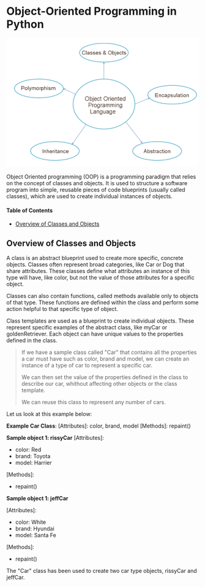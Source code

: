 # Object-Oriented Programming in Python

![OOP](images/oop/oop.png)

Object Oriented programming (OOP) is a programming paradigm that relies on the concept of classes and objects. It is used to structure a software program into simple, reusable pieces of code blueprints (usually called classes), which are used to create individual instances of objects.

#### Table of Contents

- [Overview of Classes and Objects](#overview-of-classes-and-objects)


## Overview of Classes and Objects

A class is an abstract blueprint used to create more specific, concrete objects. Classes often represent broad categories, like Car or Dog that share attributes. These classes define what attributes an instance of this type will have, like color, but not the value of those attributes for a specific object.

Classes can also contain functions, called methods available only to objects of that type. These functions are defined within the class and perform some action helpful to that specific type of object. 

Class templates are used as a blueprint to create individual objects. These represent specific examples of the abstract class, like myCar or goldenRetriever. Each object can have unique values to the properties defined in the class.

> If we have a sample class called "Car" that contains all the properties a car must have such as color, brand and model, we can create an instance of a type of car to represent a specific car.
>
> We can then set the value of the properties defined in the class to describe our car, whithout affecting other objects or the class template.
> 
> We can reuse this class to represent any number of cars.

Let us look at this example below:

**Example Car Class**:
[Attributes]: color, brand, model
[Methods]: repaint()

**Sample object 1: rissyCar**
[Attributes]:
- color: Red
- brand: Toyota
- model: Harrier

[Methods]:
- repaint()


**Sample object 1: jeffCar**

[Attributes]:
- color: White
- brand: Hyundai
- model: Santa Fe

[Methods]:
- repaint()


The "Car" class has been used to create two car type objects, rissyCar and jeffCar.